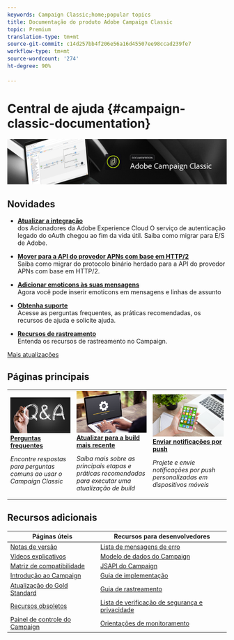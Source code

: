 ```yaml
---
keywords: Campaign Classic;home;popular topics
title: Documentação do produto Adobe Campaign Classic
topic: Premium
translation-type: tm+mt
source-git-commit: c14d257bb4f206e56a16d45507ee98ccad239fe7
workflow-type: tm+mt
source-wordcount: '274'
ht-degree: 90%

---
```



# Central de ajuda {#campaign-classic-documentation}

![](platform/using/assets/do-not-localize/banner_acc_doc.jpg)

## Novidades

* **[Atualizar a integração](integrations/using/configuring-adobe-io.md)**<br/> dos Acionadores da Adobe Experience Cloud O serviço de autenticação legado do oAuth chegou ao fim da vida útil. Saiba como migrar para E/S de Adobe.

* **[Mover para a API do provedor APNs com base em HTTP/2](https://helpx.adobe.com/br/campaign/kb/migrate-to-apns-http2.html)**<br/>
Saiba como migrar do protocolo binário herdado para a API do provedor APNs com base em HTTP/2.

* **[Adicionar emoticons às suas mensagens](delivery/using/defining-the-email-content.md#inserting-emoticons)**<br/>
Agora você pode inserir emoticons em mensagens e linhas de assunto

* **[Obtenha suporte](https://helpx.adobe.com/br/campaign/kb/ac-support.html)**<br/>
Acesse as perguntas frequentes, as práticas recomendadas, os recursos de ajuda e solicite ajuda.

* **[Recursos de rastreamento](https://helpx.adobe.com/br/campaign/kb/acc-tracking.html)**<br/>
Entenda os recursos de rastreamento no Campaign.

[Mais atualizações](/help/rn/using/documentation-updates.md)

## Páginas principais

<table>
<tr>
  <td>
    <a href="platform/using/common-questions.md">
      <img alt="Perguntas frequentes" src="platform/using/assets/FAQ.png"/>
    </a>
    <div>
      <a href="platform/using/common-questions.md">
    <strong>Perguntas frequentes</strong>
    </a>
    </div>
    <p>
    <em>Encontre respostas para perguntas comuns ao usar o Campaign Classic</em>
    <p>
  </td>
   <td>
    <a href="https://helpx.adobe.com/br/campaign/kb/acc-build-upgrade.html">
      <img alt="Atualização da build" src="platform/using/assets/upgrade.png" />
    </a>
    <div>
      <a href="https://helpx.adobe.com/br/campaign/kb/acc-build-upgrade.html">
    <strong>Atualizar para a build mais recente</strong>
    </a>
    </div>
    <p>
    <em>Saiba mais sobre as principais etapas e práticas recomendadas para executar uma atualização de build</em>
    <p>
  </td>
  <td>
    <a href="delivery/using/creating-notifications.md">
       <img alt="Notificações por push" src="platform/using/assets/push.png" />
    </a>
    <div>
       <a href="delivery/using/creating-notifications.md">
    <strong>Enviar notificações por push</strong>
    </a>
    </div>
    <p>
    <em>Projete e envie notificações por push personalizadas em dispositivos móveis</em>
    <p>
  </td>
</tr>
</table>

## Recursos adicionais

| Páginas úteis | Recursos para desenvolvedores |
|---|---|
| [Notas de versão](/help/rn/using/latest-release.md) | [Lista de mensagens de erro](https://docs.adobe.com/content/help/en/campaign-classic/technicalresources/error_messages/error_codes.html) |
| [Vídeos explicativos](https://docs.adobe.com/content/help/pt-BR/campaign-classic-learn/tutorials/overview.html) | [Modelo de dados do Campaign](configuration/using/about-data-model.md) |
| [Matriz de compatibilidade](https://helpx.adobe.com/br/campaign/kb/compatibility-matrix.html) | [JSAPI do Campaign](https://docs.adobe.com/content/help/en/campaign-classic/technicalresources/api/p-1.html) |
| [Introdução ao Campaign](platform/using/about-adobe-campaign-classic.md) | [Guia de implementação](https://helpx.adobe.com/br/campaign/kb/acc-implementation.html) |
| [Atualização do Gold Standard ](https://helpx.adobe.com/br/campaign/kb/gold-standard.html) | [Guia de rastreamento](https://helpx.adobe.com/br/campaign/kb/acc-tracking.html) |
| [Recursos obsoletos](https://helpx.adobe.com/br/campaign/kb/deprecated-and-removed-features.html) | [Lista de verificação de segurança e privacidade](https://helpx.adobe.com/br/campaign/kb/acc-security.html) |
| [Painel de controle do Campaign](https://docs.adobe.com/content/help/pt-BR/control-panel/using/control-panel-home.translate.html) | [Orientações de monitoramento](production/using/monitoring-guidelines.md) |
